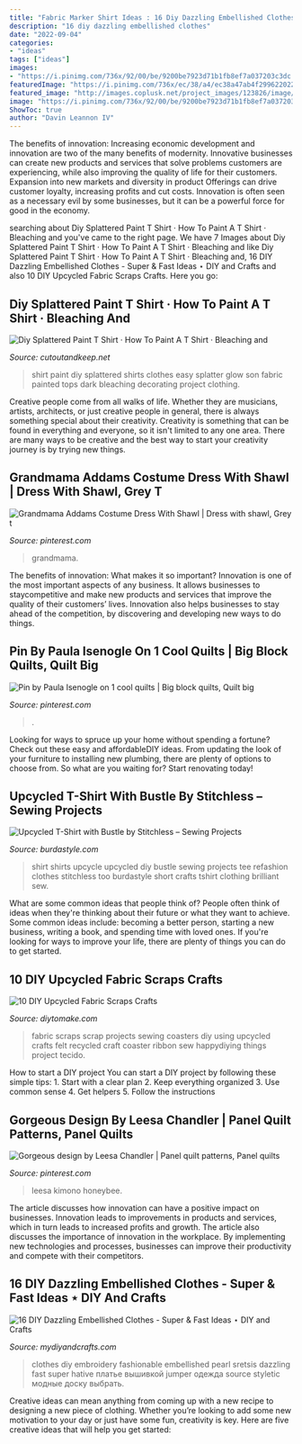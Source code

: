 ```yaml
---
title: "Fabric Marker Shirt Ideas : 16 Diy Dazzling Embellished Clothes"
description: "16 diy dazzling embellished clothes"
date: "2022-09-04"
categories:
- "ideas"
tags: ["ideas"]
images:
- "https://i.pinimg.com/736x/92/00/be/9200be7923d71b1fb8ef7a037203c3dc.jpg"
featuredImage: "https://i.pinimg.com/736x/ec/38/a4/ec38a47ab4f299622022a70ceea7d61d.jpg"
featured_image: "http://images.coplusk.net/project_images/123826/image/Finished_Product2.jpg"
image: "https://i.pinimg.com/736x/92/00/be/9200be7923d71b1fb8ef7a037203c3dc.jpg"
ShowToc: true
author: "Davin Leannon IV"
---
```



The benefits of innovation:
Increasing economic development and innovation are two of the many benefits of modernity. Innovative businesses can create new products and services that solve problems customers are experiencing, while also improving the quality of life for their customers. Expansion into new markets and diversity in product Offerings can drive customer loyalty, increasing profits and cut costs. Innovation is often seen as a necessary evil by some businesses, but it can be a powerful force for good in the economy.

	

		
searching about Diy Splattered Paint T Shirt · How To Paint A T Shirt · Bleaching and you've came to the right page. We have 7 Images about Diy Splattered Paint T Shirt · How To Paint A T Shirt · Bleaching and like Diy Splattered Paint T Shirt · How To Paint A T Shirt · Bleaching and, 16 DIY Dazzling Embellished Clothes - Super &amp; Fast Ideas ⋆ DIY and Crafts and also 10 DIY Upcycled Fabric Scraps Crafts. Here you go:
		
    
## Diy Splattered Paint T Shirt · How To Paint A T Shirt · Bleaching And

<img loading=lazy src="http://images.coplusk.net/project_images/123826/image/Finished_Product2.jpg" onerror="this.onerror=null;this.src='https://tse4.mm.bing.net/th?id=OIP.aCjpNj6-rZF5fHismD0lXQHaKv&amp;pid=15.1';" alt="Diy Splattered Paint T Shirt · How To Paint A T Shirt · Bleaching and">

_Source: cutoutandkeep.net_

>shirt paint diy splattered shirts clothes easy splatter glow son fabric painted tops dark bleaching decorating project clothing. 

	

Creative people come from all walks of life. Whether they are musicians, artists, architects, or just creative people in general, there is always something special about their creativity. Creativity is something that can be found in everything and everyone, so it isn't limited to any one area. There are many ways to be creative and the best way to start your creativity journey is by trying new things.

    
## Grandmama Addams Costume Dress With Shawl | Dress With Shawl, Grey T

<img loading=lazy src="https://i.pinimg.com/736x/f8/69/27/f869275b84d6b954c3f2ca51f5333e43.jpg" onerror="this.onerror=null;this.src='https://tse4.mm.bing.net/th?id=OIP.rF2oqwR-6IRfnN2OG835ZgAAAA&amp;pid=15.1';" alt="Grandmama Addams Costume Dress With Shawl | Dress with shawl, Grey t">

_Source: pinterest.com_

>grandmama. 

	

The benefits of innovation: What makes it so important?
Innovation is one of the most important aspects of any business. It allows businesses to staycompetitive and make new products and services that improve the quality of their customers’ lives. Innovation also helps businesses to stay ahead of the competition, by discovering and developing new ways to do things.

    
## Pin By Paula Isenogle On 1 Cool Quilts | Big Block Quilts, Quilt Big

<img loading=lazy src="https://i.pinimg.com/736x/92/00/be/9200be7923d71b1fb8ef7a037203c3dc.jpg" onerror="this.onerror=null;this.src='https://tse2.mm.bing.net/th?id=OIP.opXiHYq3jnV3bpvOANg9egHaJ4&amp;pid=15.1';" alt="Pin by Paula Isenogle on 1 cool quilts | Big block quilts, Quilt big">

_Source: pinterest.com_

>. 

	

Looking for ways to spruce up your home without spending a fortune? Check out these easy and affordableDIY ideas. From updating the look of your furniture to installing new plumbing, there are plenty of options to choose from. So what are you waiting for? Start renovating today!

    
## Upcycled T-Shirt With Bustle By Stitchless – Sewing Projects

<img loading=lazy src="http://assets.burdastyle.com/project_images/assets/000/267/423/t_shirt_bustle_original.jpg?1334517541" onerror="this.onerror=null;this.src='https://tse2.mm.bing.net/th?id=OIP.lKUFRCx_FmSL794uncKKNQHaLF&amp;pid=15.1';" alt="Upcycled T-Shirt with Bustle by Stitchless – Sewing Projects">

_Source: burdastyle.com_

>shirt shirts upcycle upcycled diy bustle sewing projects tee refashion clothes stitchless too burdastyle short crafts tshirt clothing brilliant sew. 

	

What are some common ideas that people think of?
People often think of ideas when they're thinking about their future or what they want to achieve. Some common ideas include: becoming a better person, starting a new business, writing a book, and spending time with loved ones. If you're looking for ways to improve your life, there are plenty of things you can do to get started.

    
## 10 DIY Upcycled Fabric Scraps Crafts

<img loading=lazy src="https://www.diytomake.com/wp-content/uploads/2016/01/ribbon-scraps.jpg" onerror="this.onerror=null;this.src='https://tse4.mm.bing.net/th?id=OIP.3bMckHt1MUJaqGv5r1arrAHaLH&amp;pid=15.1';" alt="10 DIY Upcycled Fabric Scraps Crafts">

_Source: diytomake.com_

>fabric scraps scrap projects sewing coasters diy using upcycled crafts felt recycled craft coaster ribbon sew happydiying things project tecido. 

	

How to start a DIY project
You can start a DIY project by following these simple tips: 1. Start with a clear plan 2. Keep everything organized 3. Use common sense 4. Get helpers 5. Follow the instructions 
    
## Gorgeous Design By Leesa Chandler | Panel Quilt Patterns, Panel Quilts

<img loading=lazy src="https://i.pinimg.com/736x/ec/38/a4/ec38a47ab4f299622022a70ceea7d61d.jpg" onerror="this.onerror=null;this.src='https://tse3.mm.bing.net/th?id=OIP.ku0sFqtdFh3PJcCq1tsRLwAAAA&amp;pid=15.1';" alt="Gorgeous design by Leesa Chandler | Panel quilt patterns, Panel quilts">

_Source: pinterest.com_

>leesa kimono honeybee. 

	

The article discusses how innovation can have a positive impact on businesses. Innovation leads to improvements in products and services, which in turn leads to increased profits and growth. The article also discusses the importance of innovation in the workplace. By implementing new technologies and processes, businesses can improve their productivity and compete with their competitors.

    
## 16 DIY Dazzling Embellished Clothes - Super &amp; Fast Ideas ⋆ DIY And Crafts

<img loading=lazy src="https://www.mydiyandcrafts.com/wp-content/uploads/2018/07/DIY-Fashionable-Clothes-Ideas.jpg" onerror="this.onerror=null;this.src='https://tse1.mm.bing.net/th?id=OIP.O6whA7IEDgrvgmoNrilx4AHaLH&amp;pid=15.1';" alt="16 DIY Dazzling Embellished Clothes - Super &amp; Fast Ideas ⋆ DIY and Crafts">

_Source: mydiyandcrafts.com_

>clothes diy embroidery fashionable embellished pearl sretsis dazzling fast super hative платье вышивкой jumper одежда source styletic модные доску выбрать. 

	

Creative ideas can mean anything from coming up with a new recipe to designing a new piece of clothing. Whether you’re looking to add some new motivation to your day or just have some fun, creativity is key. Here are five creative ideas that will help you get started: 

